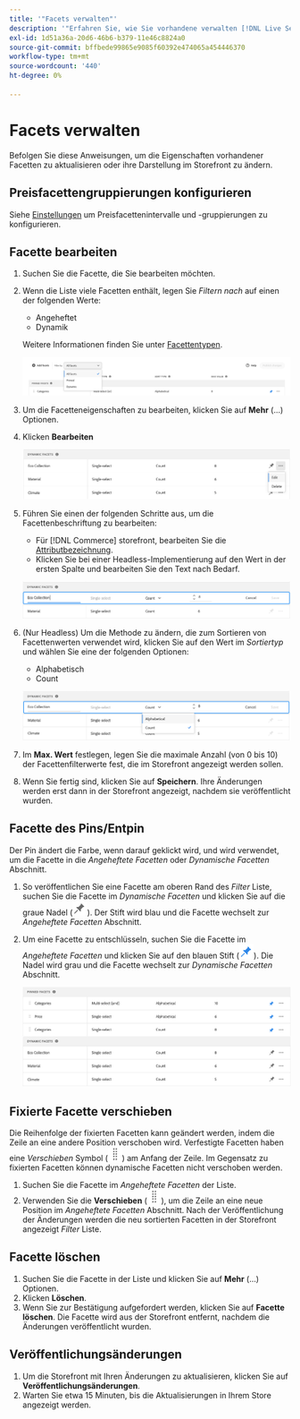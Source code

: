 ```yaml
---
title: '"Facets verwalten"'
description: '"Erfahren Sie, wie Sie vorhandene verwalten [!DNL Live Search] Facetten."'
exl-id: 1d51a36a-20d6-46b6-b379-11e46c8824a0
source-git-commit: bffbede99865e9085f60392e474065a454446370
workflow-type: tm+mt
source-wordcount: '440'
ht-degree: 0%

---
```


# Facets verwalten

Befolgen Sie diese Anweisungen, um die Eigenschaften vorhandener Facetten zu aktualisieren oder ihre Darstellung im Storefront zu ändern.

## Preisfacettengruppierungen konfigurieren

Siehe [Einstellungen](settings.md) um Preisfacettenintervalle und -gruppierungen zu konfigurieren.

## Facette bearbeiten

1. Suchen Sie die Facette, die Sie bearbeiten möchten.
1. Wenn die Liste viele Facetten enthält, legen Sie *Filtern nach* auf einen der folgenden Werte:

   * Angeheftet
   * Dynamik

   Weitere Informationen finden Sie unter [Facettentypen](facets-type.md).

   ![Filterfacetten](assets/facets-filter-by-cropped.png)

1. Um die Facetteneigenschaften zu bearbeiten, klicken Sie auf **Mehr** (...) Optionen.
1. Klicken **Bearbeiten**

   ![Optionen bearbeiten](assets/facet-edit-menu.png)

1. Führen Sie einen der folgenden Schritte aus, um die Facettenbeschriftung zu bearbeiten:

   * Für [!DNL Commerce] storefront, bearbeiten Sie die [Attributbezeichnung](https://docs.magento.com/user-guide/stores/attributes-product.html).
   * Klicken Sie bei einer Headless-Implementierung auf den Wert in der ersten Spalte und bearbeiten Sie den Text nach Bedarf.

   ![Titel bearbeiten](assets/facet-edit-label.png)

1. (Nur Headless) Um die Methode zu ändern, die zum Sortieren von Facettenwerten verwendet wird, klicken Sie auf den Wert im *Sortiertyp* und wählen Sie eine der folgenden Optionen:

   * Alphabetisch
   * Count

   ![Anzahl bearbeiten](assets/facets-edit-count.png)

1. Im **Max. Wert** festlegen, legen Sie die maximale Anzahl (von 0 bis 10) der Facettenfilterwerte fest, die im Storefront angezeigt werden sollen.
1. Wenn Sie fertig sind, klicken Sie auf **Speichern**.
Ihre Änderungen werden erst dann in der Storefront angezeigt, nachdem sie veröffentlicht wurden.

## Facette des Pins/Entpin

Der Pin ändert die Farbe, wenn darauf geklickt wird, und wird verwendet, um die Facette in die *Angeheftete Facetten* oder *Dynamische Facetten* Abschnitt.

1. So veröffentlichen Sie eine Facette am oberen Rand des *Filter* Liste, suchen Sie die Facette im *Dynamische Facetten* und klicken Sie auf die graue Nadel (![Pin-Auswahl](assets/btn-pin-gray.png)).
Der Stift wird blau und die Facette wechselt zur *Angeheftete Facetten* Abschnitt.
1. Um eine Facette zu entschlüsseln, suchen Sie die Facette im *Angeheftete Facetten* und klicken Sie auf den blauen Stift (![Pin-Auswahl](assets/btn-pin-blue.png)).
Die Nadel wird grau und die Facette wechselt zur *Dynamische Facetten* Abschnitt.

   ![Gesteitete und dynamische Facetten](assets/facets-pinned-unpinned.png)

## Fixierte Facette verschieben

Die Reihenfolge der fixierten Facetten kann geändert werden, indem die Zeile an eine andere Position verschoben wird. Verfestigte Facetten haben eine *Verschieben* Symbol (![Auswahl verschieben](assets/btn-move.png)) am Anfang der Zeile. Im Gegensatz zu fixierten Facetten können dynamische Facetten nicht verschoben werden.

1. Suchen Sie die Facette im *Angeheftete Facetten* der Liste.
1. Verwenden Sie die **Verschieben** (![Auswahl verschieben](assets/btn-move.png)), um die Zeile an eine neue Position im *Angeheftete Facetten* Abschnitt.
Nach der Veröffentlichung der Änderungen werden die neu sortierten Facetten in der Storefront angezeigt *Filter* Liste.

## Facette löschen

1. Suchen Sie die Facette in der Liste und klicken Sie auf **Mehr** (...) Optionen.
1. Klicken **Löschen**.
1. Wenn Sie zur Bestätigung aufgefordert werden, klicken Sie auf **Facette löschen**.
Die Facette wird aus der Storefront entfernt, nachdem die Änderungen veröffentlicht wurden.

## Veröffentlichungsänderungen

1. Um die Storefront mit Ihren Änderungen zu aktualisieren, klicken Sie auf **Veröffentlichungsänderungen**.
1. Warten Sie etwa 15 Minuten, bis die Aktualisierungen in Ihrem Store angezeigt werden.
